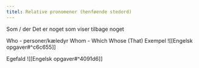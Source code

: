 ```yaml
---
titel: Relative pronomener (henføende stedord)
---
```

Som / der
Det er noget som viser tilbage noget

Who - personer/kæledyr
Whom - 
Which
Whose
(That)
Exempel
![[Engelsk opgaver#^c6c655]]

Egefald
![[Engelsk opgaver#^4091d6]] 